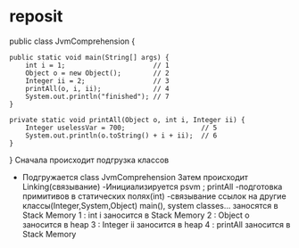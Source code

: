 # reposit
public class JvmComprehension {

    public static void main(String[] args) {
        int i = 1;                      // 1
        Object o = new Object();        // 2
        Integer ii = 2;                 // 3
        printAll(o, i, ii);             // 4
        System.out.println("finished"); // 7
    }

    private static void printAll(Object o, int i, Integer ii) {
        Integer uselessVar = 700;                   // 5
        System.out.println(o.toString() + i + ii);  // 6
    }
}
Сначала происходит подгрузка  классов 
- Подгружается class JvmComprehension
Затем происходит Linking(связывание)
-Инициализируется psvm ; printAll
-подготовка примитивов в статических полях(int)
-связывание ссылок на другие классы(Integer,System,Object)
main(), system classes...  заносятся в Stack Memory
1 : int i заносится в  Stack Memory
2 : Object o заносится в heap
3 : Integer ii заносится в heap
4 : printAll заносится в Stack Memory
